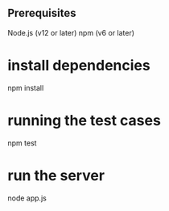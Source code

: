 ## Prerequisites

 Node.js (v12 or later)
 npm (v6 or later)

# install dependencies

npm install

# running the test cases 

npm test 

# run the server 

node app.js 


